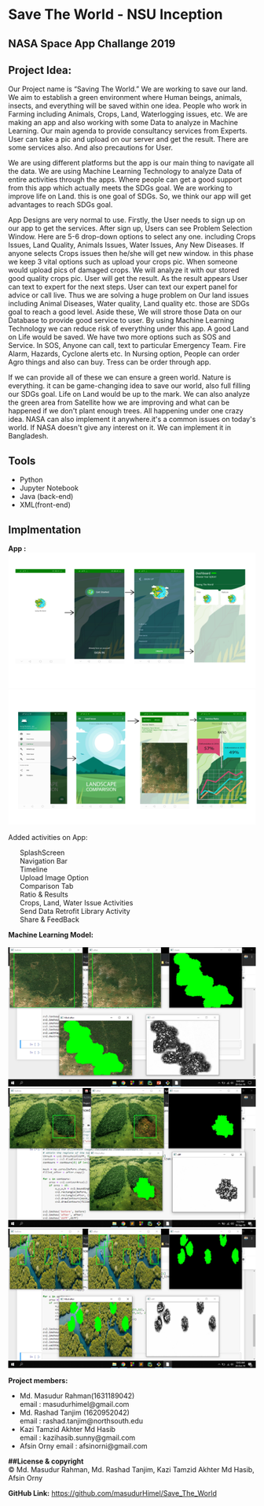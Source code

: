 # Save The World - NSU Inception

<h2>NASA Space App Challange 2019</h2>

<h2>Project Idea:</h2> 


<p>Our Project name is “Saving The World.” We are working to save our land. We aim to establish a green environment where Human beings, animals, insects, and everything will be saved within one idea. People who work in Farming including Animals, Crops, Land, Waterlogging issues, etc. 
We are making an app and also working with some Data to analyze in Machine Learning. Our main agenda to provide consultancy services from Experts. User can take a pic and upload on our server and get the result. There are some services also. And also precautions for User. </p>

<p>We are using different platforms but the app is our main thing to navigate all the data. We are using Machine Learning Technology to analyze Data of entire activities through the apps. Where people can get a good support from this app which actually meets the SDGs goal. We are working to improve life on Land. this is one goal of SDGs. So, we think our app will get advantages to reach SDGs goal. </p>

<p>App Designs are very normal to use. Firstly, the User needs to sign up on our app to get the services. After sign up, Users can see Problem Selection Window. Here are 5-6 drop-down options to select any one. including Crops Issues, Land Quality, Animals Issues, Water Issues, Any New Diseases. If anyone selects Crops issues then he/she will get new window. in this phase we keep 3 vital options such as upload your crops pic. When someone would upload pics of damaged crops. We will analyze it with our stored good quality crops pic. User will get the result. As the result appears User can text to expert for the next steps. User can text our expert panel for advice or call live. Thus we are solving a huge problem on Our land issues including Animal Diseases, Water quality, Land quality etc. those are SDGs goal to reach a good level. Aside these, We will strore those Data on our Database to provide good service to user. By using Machine Learning Technology we can reduce risk of everything under this app. A good Land on Life would be saved. We have two more options such as SOS and Service. In SOS, Anyone can call, text to particular Emergency Team. Fire Alarm, Hazards, Cyclone alerts etc. In Nursing option, People can order Agro things and also can buy. Tress can be order through app.</p>

<p>If we can provide all of these we can ensure a green world. Nature is everything. it can be game-changing idea to save our world, also full filling our SDGs goal. Life on Land would be up to the mark. We can also analyze the green area from Satellite how we are improving and what can be happened if we don't plant enough trees. All happening under one crazy idea. NASA can also implement it anywhere.it's a common issues on today's world. If NASA doesn't give any interest on it. We can implement it in Bangladesh.</p>

<h2>Tools</h2>
<ul>
  <li>Python</li>
  <li>Jupyter Notebook</li>
  <li>Java (back-end)</li>
  <li>XML(front-end)</li>
</ul>

<h2>Implmentation</h2>
<b>App :</b><br>
<img src="/Resources/readme_2.png" >
<img src="/Resources/readme_3.png" >

Added activities on App:<br>
<ul>
    SplashScreen<br>
    Navigation Bar<br>
    Timeline<br>
    Upload Image Option<br>
    Comparison Tab<br>
    Ratio & Results<br>
    Crops, Land, Water Issue Activities<br>
    Send Data Retrofit Library Activity <br>
    Share & FeedBack<br>
    
</ul>

<b>Machine Learning Model:</b> <br><br>
![](Resources/Before_After_1.png)
![](Resources/ML_model.png)
![](Resources/Before_After_3.png)


<b>Project members:</b>
<ul>
<li>
Md. Masudur Rahman(1631189042)<br>
email : masudurhimel@gmail.com
</li>
<li>
Md. Rashad Tanjim (1620952042)<br>	
email : rashad.tanjim@northsouth.edu
</li>
<li>
Kazi Tamzid Akhter Md Hasib<br>
email : kazihasib.sunny@gmail.com
</li>
 <li>
Afsin Orny 
email : afsinorni@gmail.com
</li>
</ul>

<b>##License & copyright</b><br>
© Md. Masudur Rahman, Md. Rashad Tanjim, Kazi Tamzid Akhter Md Hasib, Afsin Orny<br>

<b>GitHub Link:</b> <a>https://github.com/masudurHimel/Save_The_World</a>

